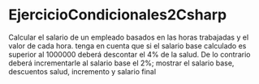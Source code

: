 # EjercicioCondicionales2Csharp
 Calcular  el salario de un empleado basados en las horas trabajadas  y el valor de cada hora. tenga en cuenta que si el salario base calculado es superior al 1000000 deberá descontar  el 4% de la salud. De lo contrario deberá incrementarle  al salario base el 2%; mostrar el salario base, descuentos salud, incremento y salario final 
